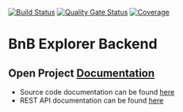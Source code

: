 [![Build Status](https://www.travis-ci.com/UZHASE/bnbexplorer-backend.svg?branch=main)](https://www.travis-ci.com/UZHASE/bnbexplorer-backend)
[![Quality Gate Status](https://sonarcloud.io/api/project_badges/measure?project=uzhase_bnbexplorer-backend&metric=alert_status)](https://sonarcloud.io/dashboard?id=uzhase_bnbexplorer-backend)
[![Coverage](https://sonarcloud.io/api/project_badges/measure?project=uzhase_bnbexplorer-backend&metric=coverage)](https://sonarcloud.io/dashboard?id=uzhase_bnbexplorer-backend)

# BnB Explorer Backend
## Open Project [Documentation](https://github.com/UZHASE/bnbexplorer-docker/wiki)
- Source code documentation can be found [here](https://uzhase.github.io)
- REST API documentation can be found [here](https://bnbexplorer-backend.herokuapp.com/api/v1/airbnb-explorer/ui)
